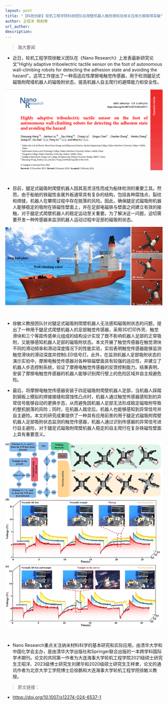 ```yaml
---
layout: post
title: "【科技创新】轮机工程学院科研团队在爬壁机器人触觉感知及相关应用方面取得突破"
author: 王昭洋 杨耐寒 
url_author: 
description: 
---
```




> 海大要闻

- 近日，轮机工程学院徐敏义团队在《Nano Research》上发表最新研究论文"Highly adaptive triboelectric tactile sensor on the foot of autonomous wall-climbing robots for detecting the adhesion state and avoiding the hazard"。这项工作提出了一种高适应性摩擦电触觉传感器，用于检测腿足式磁吸附爬墙机器人的磁吸附状态，提高机器人自主爬行的避障能力和安全性。

<img src="/lab_images/blogs/virtual_attach_file.png" style="margin: 0 auto;width: 600px;margin-bottom: 30px;">

- 目前，腿足式磁吸附爬壁机器人因其高灵活性而成为船体检测的重要工具。然而，由于船舶的铁磁性金属外板通常具有复杂的结构，包括各种腐蚀点，裂纹和焊缝，机器人在攀爬过程中存在脱落的风险。因此，确保腿足式磁吸附机器人能够稳定的吸附在铁磁性壁面上，并在足部电磁铁与壁面之间建立有效的接触，对于腿足式爬壁机器人的稳定运动至关重要。为了解决这一问题，迫切需要开发一种传感器来监测机器人运动过程中足部的磁吸附状态。

<img src="/lab_images/blogs/virtual1.png" style="margin: 0 auto;width: 600px;margin-bottom: 30px;">

- 徐敏义教授团队针对腿足式磁吸附爬壁机器人无法感知磁吸附状态的问题，提出了一种用于腿足式爬壁机器人的足部触觉传感器，采用3D打印外壳、触觉滑块和三个等距传感单元组成的结构设计实现了既不影响机器人足部的正常吸附，又能够感知机器人足部的磁吸附状态。本文开展了触觉传感器在触觉滑块不同的滑动频率和滑动深度情况下的性能实验，实验表明触觉传感器能够监测触觉滑块的滑动深度并控制LED信号灯。此外，在监测机器人足部吸附状态的演示实验中，摩擦电触觉传感器对各种铁磁壁面具有较强的适应性，并建立了机器人步态控制系统，验证了摩擦电触觉传感器的反馈控制能力。结果表明，安装了摩擦电触觉传感器的机器人能够识别爬行壁上的危险区域并自主规避危险。

- 最后，将摩擦电触觉传感器安装于四足磁吸附爬壁机器人足部，当机器人踩踏到钢板上模拟的焊接接缝和腐蚀性凸点时，机器人通过触觉传感器感知到的异常信号能够自动的更换步态，从而避免因机器人足部无法形成稳定磁吸附导致的整机脱落的风险；同时，在机器人踏空后，机器人也能够感知到异常信号并自主避险。本文的研究成果提供了一种具有应用前景的用于腿足式磁吸附爬壁机器人足部吸附状态监测的触觉传感器，机器人通过识别传感器的异常信号进行自主避险，对于腿足式磁吸附爬壁机器人稳定的自主爬行在复杂铁磁性壁面上具有重要意义。

<img src="/lab_images/blogs/virtual2.png" style="margin: 0 auto;width: 600px;margin-bottom: 30px;">

- Nano Research重点关注纳米材料科学的基本研究和实际应用，由清华大学和中国化学会主办，是由清华大学出版社和Springer联合出版的一本跨学科国际学术期刊。论文的共同第一作者为大连海事大学轮机工程学院2021级硕士研究生王昭洋、2023级博士研究生刘建华和2020级硕士研究生王梓聿，论文的通讯作者为北京大学工学院博士后徐鹏和大连海事大学轮机工程学院徐敏义教授。

> 原文链接：

- https://doi.org/10.1007/s12274-024-6537-1


